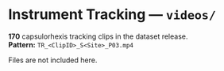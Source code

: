 # Instrument Tracking — `videos/`

**170** capsulorhexis tracking clips in the dataset release.  
**Pattern:** `TR_<ClipID>_S<Site>_P03.mp4`

Files are not included here.
